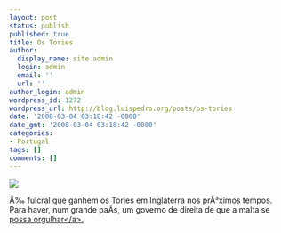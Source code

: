 ```yaml
---
layout: post
status: publish
published: true
title: Os Tories
author:
  display_name: site admin
  login: admin
  email: ''
  url: ''
author_login: admin
wordpress_id: 1272
wordpress_url: http://blog.luispedro.org/posts/os-tories
date: '2008-03-04 03:18:42 -0800'
date_gmt: '2008-03-04 03:18:42 -0800'
categories:
- Portugal
tags: []
comments: []
---
```

<p><img src="djodoherty.files.wordpress.com&#47;2007&#47;08&#47;david_cameron_1.jpg" &#47;></p>
<p>&Atilde;&permil; fulcral que ganhem os Tories em Inglaterra nos pr&Atilde;&sup3;ximos tempos. Para haver, num grande pa&Atilde;&shy;s, um governo de direita de que a malta se <a href="http:&#47;&#47;news.bbc.co.uk&#47;2&#47;hi&#47;uk_news&#47;politics&#47;7274505.stm">possa orgulhar<&#47;a>.</p>
